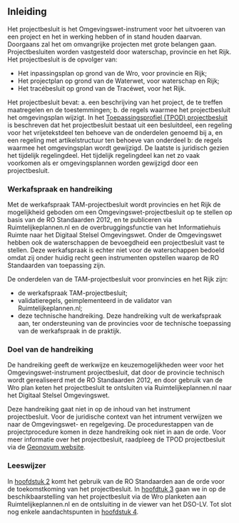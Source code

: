 ## Inleiding

Het projectbesluit is het Omgevingswet-instrument voor het uitvoeren van een project en het in werking hebben of in stand houden daarvan. Doorgaans zal het om omvangrijke projecten met grote belangen gaan. Projectbesluiten worden vastgesteld door waterschap, provincie en het Rijk. Het projectbesluit is de opvolger van:
-	Het inpassingsplan op grond van de Wro, voor provincie en Rijk; 
-	Het projectplan op grond van de Waterwet, voor waterschap en Rijk;
-	Het tracébesluit op grond van de Tracéwet, voor het Rijk.

Het projectbesluit bevat:
a.	een beschrijving van het project, de te treffen maatregelen en de toestemmingen;
b.	de regels waarmee het projectbesluit het omgevingsplan wijzigt.
In het [Toepassingsprofiel (TPOD) projectbesluit](https://geonovum.github.io/TPOD/TPOD%20Projectbesluit/TPOD_Projectbesluit_v3.0.0.pdf) is beschreven dat het projectbesluit bestaat uit een besluitdeel, een regeling voor het vrijetekstdeel ten behoeve van de onderdelen genoemd bij a, en een regeling met artikelstructuur ten behoeve van onderdeel b: de regels waarmee het omgevingsplan wordt gewijzigd. De laatste is juridisch gezien het tijdelijk regelingdeel. Het tijdelijk regelingdeel kan net zo vaak voorkomen als er omgevingsplannen worden gewijzigd door een projectbesluit.

### Werkafspraak en handreiking

Met de werkafspraak TAM-projectbesluit wordt provincies en het Rijk de mogelijkheid geboden om een Omgevingswet-projectbesluit op te stellen op basis van de RO Standaarden 2012, en te publiceren via Ruimtelijkeplannen.nl en de overbruggingsfunctie van het Informatiehuis Ruimte naar het Digitaal Stelsel Omgevingswet. 
Onder de Omgevingswet hebben ook de waterschappen de bevoegdheid een projectbesluit vast te stellen. Deze werkafspraak is echter niet voor de waterschappen bedoeld omdat zij onder huidig recht geen instrumenten opstellen waarop de RO Standaarden van toepassing zijn.

De onderdelen van de TAM-projectbesluit voor pronvincies en het Rijk zijn: 
- de werkafspraak TAM-projectbesluit;
- validatieregels, geimplementeerd in de validator van Ruimtelijkeplannen.nl;
- deze technische handreiking.
Deze  handreiking vult de werkafspraak aan, ter ondersteuning van de provincies voor de technische toepassing van de werkafspraak in de praktijk. 

### Doel van de handreiking

De handreiking geeft de werkwijze en keuzemogelijkheden weer voor het Omgevingswet-instrument projectbesluit, dat door de provincie technisch wordt gerealiseerd met de RO Standaarden 2012, en door gebruik van de Wro plan keten het projectbesluit te ontsluiten via Ruimtelijkeplannen.nl naar het Digitaal Stelsel Omgevingswet.  

Deze handreiking gaat niet in op de inhoud van het instrument projectbesluit. Voor de juridische context van het intrument verwijzen we naar de Omgevingswet- en regelgeving. De procedurestappen van de projectprocedure komen in deze handreiking ook niet in aan de orde. Voor meer informatie over het projectbesluit, raadpleeg de TPOD projectbesluit via de [Geonovum website](https://www.geonovum.nl/geo-standaarden/omgevingswet/STOPTPOD). 


### Leeswijzer

In [hoofdstuk 2](#wijzigingsbesluit-projectbesluit) komt het gebruik van de RO Standaarden aan de orde voor de toekomstkoming van het projectbesluit. In [hoofdtuk 3](#publiceren) gaan we in op de beschikbaarstelling van het projectbesluit via de Wro planketen aan Ruimtelijkeplannen.nl en de ontsluiting in de viewer van het DSO-LV. Tot slot nog enkele aandachtspunten in [hoofdstuk 4](#aandachtspunten). 

